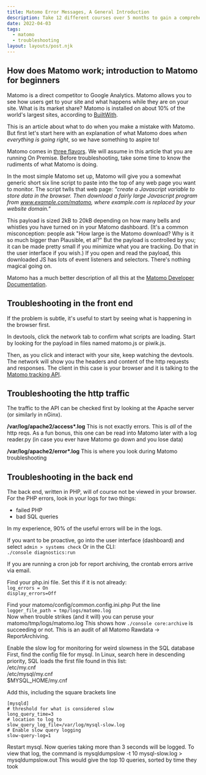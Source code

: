 ```yaml
---
title: Matomo Error Messages, A General Introduction
description: Take 12 different courses over 5 months to gain a comprehensive understanding of Drupal
date: 2022-04-03
tags:
  - matomo
  - troubleshooting
layout: layouts/post.njk
---
```


## How does Matomo work; introduction to Matomo for beginners
Matomo is a direct competitor to Google Analytics.  Matomo allows you to see how users get to your site and what happens while they are on your site.  What is its market share? Matomo is installed on about 10% of the world's largest sites, according to [BuiltWith](https://trends.builtwith.com/analytics/Matomo). 

This is an article about what to do when you make a mistake with Matomo.  But first let's start here with an explanation of what Matomo does *when everything is going right*, so we have something to aspire to!  
  
Matomo comes in [three flavors](https://matomo.org/what-is-on-premise/).  We will assume in this article that you are running On Premise.  Before troubleshooting, take some time to know the rudiments of what Matomo is doing.  

In the most simple Matomo set up, Matomo will give you a  somewhat generic short six line script to paste into the top of any web page you want to monitor.  The script twlls that web page: *"create a Javascript variable to store data in the browser. Then download a fairly large Javascript program from www.example.com/matomo, where _example.com_ is replaced by your website domain."*  
  
This payload is sized 2kB to 20kB depending on how many bells and whistles you have turned on in your Matomo dashboard.  (It's a common misconception: people ask "How large is the Matomo download? Why is it so much bigger than Plausible, et al?" But the payload is controlled by you; it can be made pretty small if you minimize what you are tracking. Do that in the user interface if you wish.)  If you open and read the payload, this downloaded JS has lots of event listeners and selectors.  There's nothing magical going on.  

Matomo has a much better description of all this at the [Matomo Developer Documentation](https://developer.matomo.org/).  

## Troubleshooting in the front end
If the problem is subtle, it's useful to start by seeing what is happening in the browser first.  

In devtools, click the network tab to confirm what scripts are loading.  Start by looking for the payload in files named matomo.js or piwik.js.

Then, as you click and interact with your site, keep watching the devtools. The network will show you the headers and content of the http requests and responses. The client in this case is your browser and it is talking to the [Matomo tracking API](https://developer.matomo.org/guides/apis).  

## Troubleshooting the http traffic
The traffic to the API can be checked first by looking at the Apache server (or similarly in nGinx).

__/var/log/apache2/access*.log__
This is not exactly errors. This is *all* of the http reqs. As a fun bonus, this one can be read into Matomo later with a log reader.py (in case you ever have Matomo go down and you lose data)

__/var/log/apache2/error*.log__
This is where you look during Matomo troubleshooting


## Troubleshooting in the back end
The back end, written in PHP, will of course not be viewed in your browser.  For the PHP errors, look in your logs for two things: 
* failed PHP 
* bad SQL queries  

In my experience, 90% of the useful errors will be in the logs.   
  
If you want to be proactive, go into the user interface (dashboard) and select `admin > systems check`
Or in the CLI:  
`./console diagnostics:run`
  
If you are running a cron job for report archiving, the crontab errors arrive via email.  

Find your php.ini file.  Set this if it is not already:  
`log_errors = On`  
`display_errors=Off`

Find your matomo/config/common.config.ini.php  Put the line `logger_file_path = tmp/logs/matomo.log`  
Now when trouble strikes (and it will) you can peruse your matomo/tmp/logs/matomo.log
This shows how `./console core:archive` is succeeding or not. This is an audit of all Matomo Rawdata -> ReportArchiving.  
  
Enable the slow log for monitoring for weird slowness in the SQL database  First, find the config file for mysql.  In Linux, search here in descending priority, SQL loads the first file found in this list:  
/etc/my.cnf  
/etc/mysql/my.cnf  
$MYSQL_HOME/my.cnf  
  
Add this, including the square brackets line  
```
[mysqld]
# threshold for what is considered slow
long_query_time=3
# location to log to
slow_query_log_file=/var/log/mysql-slow.log
# Enable slow query logging
slow-query-log=1
```
Restart mysql.
Now queries taking more than 3 seconds will be logged. 
To view that log, the command is mysqldumpslow -t 10 mysql-slow.log > mysqldumpslow.out
This would give the top 10 queries, sorted by time they took





